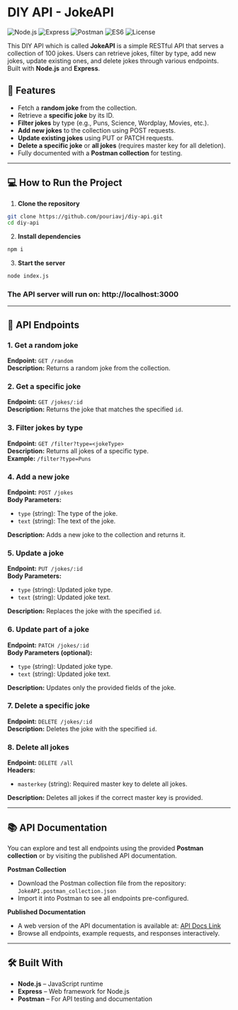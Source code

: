 # DIY API - JokeAPI

![Node.js](https://img.shields.io/badge/Node.js-18-green?logo=node.js)
![Express](https://img.shields.io/badge/Express.js-4.18-black?logo=express)
![Postman](https://img.shields.io/badge/Postman-10-orange?logo=postman)
![ES6](https://img.shields.io/badge/JavaScript-ES6-yellow?logo=javascript)
![License](https://img.shields.io/badge/license-MIT-green)



This DIY API which is called **JokeAPI** is a simple RESTful API that serves a collection of 100 jokes. Users can retrieve jokes, filter by type, add new jokes, update existing ones, and delete jokes through various endpoints. Built with **Node.js** and **Express**.


## 🚀 Features

- Fetch a **random joke** from the collection.
- Retrieve a **specific joke** by its ID.
- **Filter jokes** by type (e.g., Puns, Science, Wordplay, Movies, etc.).
- **Add new jokes** to the collection using POST requests.
- **Update existing jokes** using PUT or PATCH requests.
- **Delete a specific joke** or **all jokes** (requires master key for all deletion).
- Fully documented with a **Postman collection** for testing.

---


## 💻 How to Run the Project

1. **Clone the repository**
```bash
git clone https://github.com/pouriavj/diy-api.git
cd diy-api
```
2. **Install dependencies**
```bash
npm i
```
3. **Start the server**
```bash
node index.js
```
### The API server will run on: http://localhost:3000

---


## 🚀 API Endpoints

### 1. Get a random joke
**Endpoint:** `GET /random`  
**Description:** Returns a random joke from the collection.

### 2. Get a specific joke
**Endpoint:** `GET /jokes/:id`  
**Description:** Returns the joke that matches the specified `id`.

### 3. Filter jokes by type
**Endpoint:** `GET /filter?type=<jokeType>`  
**Description:** Returns all jokes of a specific type.  
**Example:** `/filter?type=Puns`

### 4. Add a new joke
**Endpoint:** `POST /jokes`  
**Body Parameters:**
- `type` (string): The type of the joke.
- `text` (string): The text of the joke.

**Description:** Adds a new joke to the collection and returns it.

### 5. Update a joke
**Endpoint:** `PUT /jokes/:id`  
**Body Parameters:**
- `type` (string): Updated joke type.
- `text` (string): Updated joke text.

**Description:** Replaces the joke with the specified `id`.

### 6. Update part of a joke
**Endpoint:** `PATCH /jokes/:id`  
**Body Parameters (optional):**
- `type` (string): Updated joke type.
- `text` (string): Updated joke text.

**Description:** Updates only the provided fields of the joke.

### 7. Delete a specific joke
**Endpoint:** `DELETE /jokes/:id`  
**Description:** Deletes the joke with the specified `id`.

### 8. Delete all jokes
**Endpoint:** `DELETE /all`  
**Headers:**
- `masterkey` (string): Required master key to delete all jokes.

**Description:** Deletes all jokes if the correct master key is provided.

---
## 📚 API Documentation

You can explore and test all endpoints using the provided **Postman collection** or by visiting the published API documentation.

**Postman Collection**  
- Download the Postman collection file from the repository: `JokeAPI.postman_collection.json`  
- Import it into Postman to see all endpoints pre-configured.

**Published Documentation**  
- A web version of the API documentation is available at: [API Docs Link](https://documenter.getpostman.com/view/6048123/2s9XxsTv8Y)  
- Browse all endpoints, example requests, and responses interactively.
---
## 🛠️ Built With

- **Node.js** – JavaScript runtime  
- **Express** – Web framework for Node.js  
- **Postman** – For API testing and documentation  
